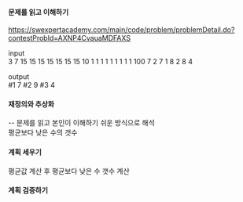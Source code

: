 #### 문제를 읽고 이해하기
https://swexpertacademy.com/main/code/problem/problemDetail.do?contestProbId=AXNP4CvauaMDFAXS

input</br>
3
7
15 15 15 15 15 15 15
10
1 1 1 1 1 1 1 1 1 100
7
2 7 1 8 2 8 4


output</br>
#1 7
#2 9
#3 4
 

#### 재정의와 추상화<br>
-- 문제를 읽고 본인이 이해하기 쉬운 방식으로 해석<br>
평균보다 낮은 수의 갯수

#### 계획 세우기<br>
평균값 계산 후 평균보다 낮은 수 갯수 계산

#### 계획 검증하기
